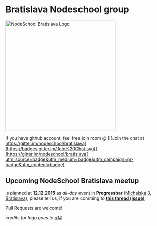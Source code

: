 # Bratislava Nodeschool group

<img alt="NodeSchool Bratislava Logo" src="https://raw.githubusercontent.com/nodeschool/bratislava/master/assets/logo/nodeschool_ba.png" width="350">

If you have github account, feel free join room @
[![Join the chat at https://gitter.im/nodeschool/bratislava](https://badges.gitter.im/Join%20Chat.svg)](https://gitter.im/nodeschool/bratislava?utm_source=badge&utm_medium=badge&utm_campaign=pr-badge&utm_content=badge)

## Upcoming NodeSchool Bratislava meetup

is planned at **12.12.2015** as *all-day* event in **Progressbar** [(Michalská 3, Bratislava)](https://www.google.com/maps?q=michalska+3,+bratislava), please tell us, if you are comming to
**[this thread (issue)](https://github.com/nodeschool/bratislava/issues/2)**

Pull Requests are welcome!

*credits for logo goes to [d14](https://twitter.com/d14)*
